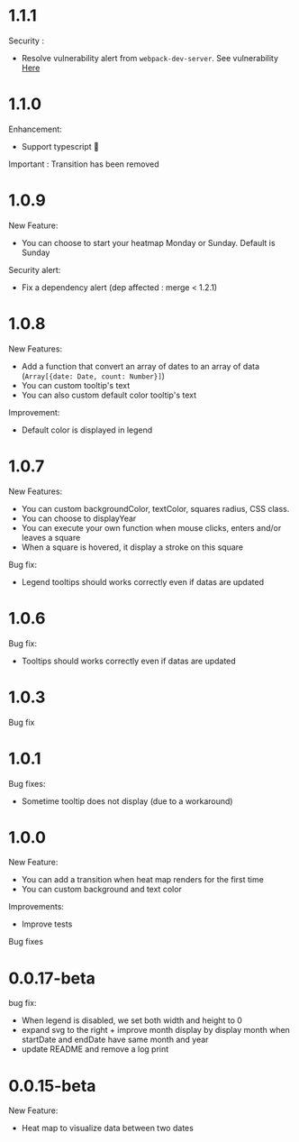 # 1.1.1

Security : 
  - Resolve vulnerability alert from `webpack-dev-server`. See vulnerability [Here](https://www.npmjs.com/advisories/725)

# 1.1.0

Enhancement:
  - Support typescript 🎉

Important : Transition has been removed

# 1.0.9

New Feature:
  - You can choose to start your heatmap Monday or Sunday. Default is Sunday

Security alert:
  - Fix a dependency alert (dep affected : merge < 1.2.1)

# 1.0.8

New Features:
  - Add a function that convert an array of dates to an array of data (`Array[{date: Date, count: Number}]`)
  - You can custom tooltip's text
  - You can also custom default color tooltip's text

Improvement:
  - Default color is displayed in legend

# 1.0.7

New Features:
  - You can custom backgroundColor, textColor, squares radius, CSS class.
  - You can choose to displayYear
  - You can execute your own function when mouse clicks, enters and/or leaves a square
  - When a square is hovered, it display a stroke on this square

Bug fix:
  - Legend tooltips should works correctly even if datas are updated

# 1.0.6

Bug fix:
  - Tooltips should works correctly even if datas are updated

# 1.0.3

Bug fix

# 1.0.1

Bug fixes:
  - Sometime tooltip does not display (due to a workaround)

# 1.0.0

New Feature:
  - You can add a transition when heat map renders for the first time
  - You can custom background and text color

Improvements:
  - Improve tests

Bug fixes

# 0.0.17-beta

bug fix: 
  - When legend is disabled, we set both width and height to 0 
  - expand svg to the right + improve month display by display month when startDate and endDate have same month and year
  - update README and remove a log print 

# 0.0.15-beta

New Feature: 
  - Heat map to visualize data between two dates
